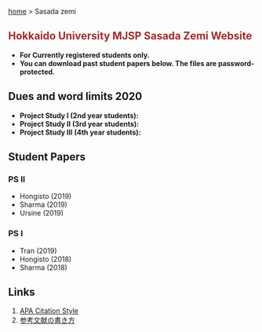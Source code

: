 [home](https://hirosasada.github.io/) > Sasada zemi  
## <font color="BROWN">Hokkaido University MJSP Sasada Zemi Website</font>
- **For Currently registered students only.**  
- **You can download past student papers below. The files are password-protected.**  

## Dues and word limits 2020  
- **Project Study I   (2nd year students):**  
- **Project Study II  (3rd year students):**  
- **Project Study III (4th year students):**  

## Student Papers  
### PS II  
- Hongisto (2019)     
- Sharma (2019)   
- Ursine (2019)  
### PS I  
- Tran (2019)  
- Hongisto (2018)     
- Sharma (2018)  

## Links   
1. [APA Citation Style](https://www.citationmachine.net/apa/cite-a-book)  
2. [参考文献の書き方](https://www.library.osaka-u.ac.jp/doc/2013_Writing_references.pdf)  

